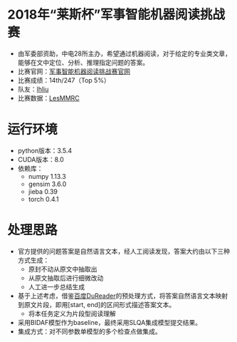 # 2018年“莱斯杯”军事智能机器阅读挑战赛
- 由军委部资助，中电28所主办，希望通过机器阅读，对于给定的专业类文章，能够在文中定位、分析、推理指定问题的答案。
- 比赛官网：[军事智能机器阅读挑战赛官网](http://47.96.153.138/index.html)
- 比赛成绩：14th/247（Top 5%）
- 队友：[lhliu](https://github.com/llhthinker)
- 比赛数据：[LesMMRC](http://47.96.153.138/files/LesMMRC.zip)

# 运行环境
- python版本：3.5.4
- CUDA版本：8.0
- 依赖库：
  - numpy 1.13.3
  - gensim 3.6.0
  - jieba 0.39
  - torch 0.4.1

# 处理思路
- 官方提供的问题答案是自然语言文本，经人工阅读发现，答案大约由以下三种方式生成：
  - 原封不动从原文中抽取出
  - 从原文抽取后进行细微改动
  - 人工进一步总结生成
- 基于上述考虑，借鉴[百度DuReader](https://github.com/baidu/DuReader)的预处理方式，将答案自然语言文本映射到原文片段，即用[start, end]的区间形式描述答案文本。
  - 将本任务定义为片段型阅读理解
- 采用BIDAF模型作为baseline，最终采用SLQA集成模型提交结果。
- 集成方式：对不同参数单模型的多个检查点做集成。

